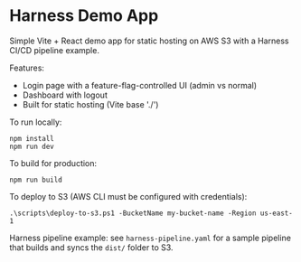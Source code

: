# Harness Demo App

Simple Vite + React demo app for static hosting on AWS S3 with a Harness CI/CD pipeline example.

Features:
- Login page with a feature-flag-controlled UI (admin vs normal)
- Dashboard with logout
- Built for static hosting (Vite base './')

To run locally:

```pwsh
npm install
npm run dev
```

To build for production:

```pwsh
npm run build
```

To deploy to S3 (AWS CLI must be configured with credentials):

```pwsh
.\scripts\deploy-to-s3.ps1 -BucketName my-bucket-name -Region us-east-1
```

Harness pipeline example: see `harness-pipeline.yaml` for a sample pipeline that builds and syncs the `dist/` folder to S3.
